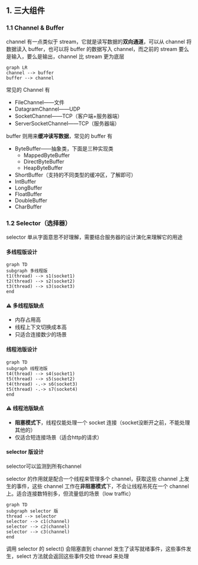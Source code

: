 ## 1. 三大组件

### 1.1 Channel & Buffer

channel 有一点类似于 stream，它就是读写数据的**双向通道**，可以从 channel 将数据读入 buffer，也可以将 buffer 的数据写入 channel，而之前的 stream 要么是输入，要么是输出，channel 比 stream 更为底层

```mermaid
graph LR
channel --> buffer
buffer --> channel
```

常见的 Channel 有

* FileChannel——文件
* DatagramChannel——UDP
* SocketChannel——TCP（客户端+服务器端）
* ServerSocketChannel——TCP（服务器端）



buffer 则用来**缓冲读写数据**，常见的 buffer 有

* ByteBuffer——抽象类，下面是三种实现类
  * MappedByteBuffer
  * DirectByteBuffer
  * HeapByteBuffer
* ShortBuffer（支持的不同类型的缓冲区，了解即可）
* IntBuffer
* LongBuffer
* FloatBuffer
* DoubleBuffer
* CharBuffer



### 1.2 Selector（选择器）

selector 单从字面意思不好理解，需要结合服务器的设计演化来理解它的用途

#### 多线程版设计

```mermaid
graph TD
subgraph 多线程版
t1(thread) --> s1(socket1)
t2(thread) --> s2(socket2)
t3(thread) --> s3(socket3)
end
```

#### ⚠️ 多线程版缺点

* 内存占用高
* 线程上下文切换成本高
* 只适合连接数少的场景







#### 线程池版设计

```mermaid
graph TD
subgraph 线程池版
t4(thread) --> s4(socket1)
t5(thread) --> s5(socket2)
t4(thread) -.-> s6(socket3)
t5(thread) -.-> s7(socket4)
end
```

#### ⚠️ 线程池版缺点

* **阻塞模式下**，线程仅能处理一个 socket 连接（socket没断开之前，不能处理其他的）
* 仅适合短连接场景（适合http的请求）









#### selector 版设计

selector可以监测到所有channel

selector 的作用就是配合一个线程来管理多个 channel，获取这些 channel 上发生的事件，这些 channel 工作在**非阻塞模式**下，不会让线程吊死在一个 channel 上。适合连接数特别多，但流量低的场景（low traffic）

```mermaid
graph TD
subgraph selector 版
thread --> selector
selector --> c1(channel)
selector --> c2(channel)
selector --> c3(channel)
end
```



调用 selector 的 select() 会阻塞直到 channel 发生了读写就绪事件，这些事件发生，select 方法就会返回这些事件交给 thread 来处理





